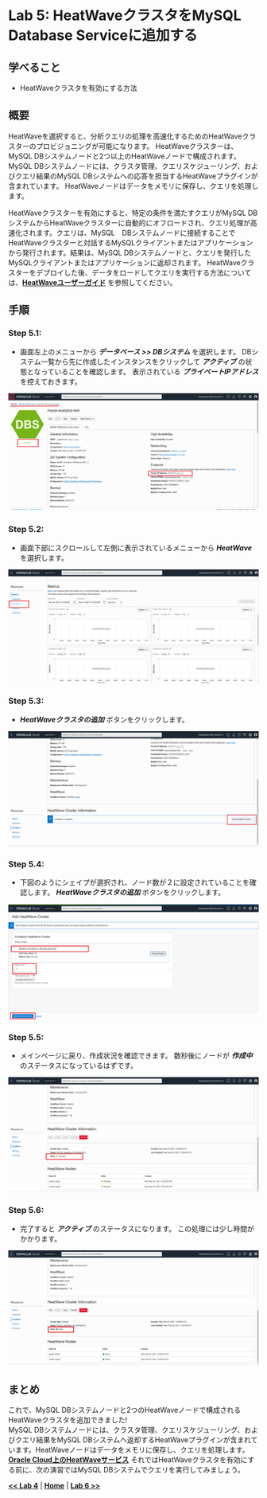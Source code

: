 # Lab 5: HeatWaveクラスタをMySQL Database Serviceに追加する

## 学べること
- HeatWaveクラスタを有効にする方法


## 概要

HeatWaveを選択すると、分析クエリの処理を高速化するためのHeatWaveクラスターのプロビジョニングが可能になります。 HeatWaveクラスターは、MySQL DBシステムノードと2つ以上のHeatWaveノードで構成されます。 MySQL DBシステムノードには、クラスタ管理、クエリスケジューリング、およびクエリ結果のMySQL DBシステムへの応答を担当するHeatWaveプラグインが含まれています。 HeatWaveノードはデータをメモリに保存し、クエリを処理します。

HeatWaveクラスターを有効にすると、特定の条件を満たすクエリがMySQL DBシステムからHeatWaveクラスターに自動的にオフロードされ、クエリ処理が高速化されます。クエリは、MySQL　DBシステムノードに接続することでHeatWaveクラスターと対話するMySQLクライアントまたはアプリケーションから発行されます。結果は、MySQL DBシステムノードと、クエリを発行したMySQLクライアントまたはアプリケーションに返却されます。
HeatWaveクラスターをデプロイした後、データをロードしてクエリを実行する方法については、**[HeatWaveユーザーガイド](https://dev.mysql.com/doc/heatwave/en/)** を参照してください。

## 手順

### **Step 5.1:**
- 画面左上のメニューから _**データベース >> DBシステム**_ を選択します。
DBシステム一覧から先に作成したインスタンスをクリックして _**アクティブ**_ の状態となっていることを確認します。
表示されている _**プライベートIPアドレス**_ を控えておきます。

![](./images/HW29_mds.png)

### **Step 5.2:**
- 画面下部にスクロールして左側に表示されているメニューから _**HeatWave**_ を選択します。
  
![](./images/HW30_hw.png)

### **Step 5.3:**
- _**HeatWaveクラスタの追加**_ ボタンをクリックします。
  
![](./images/HW31_hw.png)

### **Step 5.4:**
- 下図のようにシェイプが選択され、ノード数が２に設定されていることを確認します。
_**HeatWaveクラスタの追加**_ ボタンをクリックします。

![](./images/HW32_hw.png)

### **Step 5.5:**
- メインページに戻り、作成状況を確認できます。 数秒後にノードが _**作成中**_ のステータスになっているはずです。
  
![](./images/HW33_hw.png)

### **Step 5.6:**
- 完了すると _**アクティブ**_ のステータスになります。 この処理には少し時間がかかります。 
  
![](./images/HW34_hw.png)

## まとめ

これで、MySQL DBシステムノードと2つのHeatWaveノードで構成されるHeatWaveクラスタを追加できました!</br>
MySQL DBシステムノードには、クラスタ管理、クエリスケジューリング、およびクエリ結果をMySQL DBシステムへ返却するHeatWaveプラグインが含まれています。HeatWaveノードはデータをメモリに保存し、クエリを処理します。
**[Oracle Cloud上のHeatWaveサービス](https://docs.oracle.com/ja-jp/iaas/mysql-database/doc/heatwave.html)**
それではHeatWaveクラスタを有効にする前に、次の演習ではMySQL DBシステムでクエリを実行してみましょう。

**[<< Lab 4](/Lab4/README.md)** | **[Home](../README.md)** | **[Lab 6 >>](/Lab6/README.md)**
